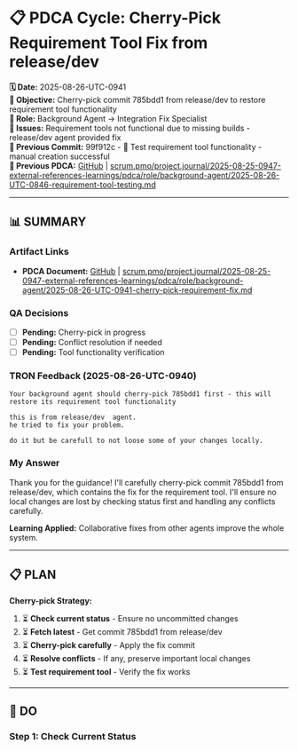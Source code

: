 # 📋 **PDCA Cycle: Cherry-Pick Requirement Tool Fix from release/dev**

**🗓️ Date:** 2025-08-26-UTC-0941  
**🎯 Objective:** Cherry-pick commit 785bdd1 from release/dev to restore requirement tool functionality  
**👤 Role:** Background Agent → Integration Fix Specialist  
**🚨 Issues:** Requirement tools not functional due to missing builds - release/dev agent provided fix  
**📎 Previous Commit:** 99f912c - 📝 Test requirement tool functionality - manual creation successful  
**🔗 Previous PDCA:** [GitHub](https://github.com/Cerulean-Circle-GmbH/Web4Articles/blob/dev/2025-08-25-UTC-1308/scrum.pmo/project.journal/2025-08-25-0947-external-references-learnings/pdca/role/background-agent/2025-08-26-UTC-0846-requirement-tool-testing.md) | [scrum.pmo/project.journal/2025-08-25-0947-external-references-learnings/pdca/role/background-agent/2025-08-26-UTC-0846-requirement-tool-testing.md](scrum.pmo/project.journal/2025-08-25-0947-external-references-learnings/pdca/role/background-agent/2025-08-26-UTC-0846-requirement-tool-testing.md)

---

## **📊 SUMMARY**

### **Artifact Links**
- **PDCA Document:** [GitHub](https://github.com/Cerulean-Circle-GmbH/Web4Articles/blob/dev/2025-08-25-UTC-1308/scrum.pmo/project.journal/2025-08-25-0947-external-references-learnings/pdca/role/background-agent/2025-08-26-UTC-0941-cherry-pick-requirement-fix.md) | [scrum.pmo/project.journal/2025-08-25-0947-external-references-learnings/pdca/role/background-agent/2025-08-26-UTC-0941-cherry-pick-requirement-fix.md](scrum.pmo/project.journal/2025-08-25-0947-external-references-learnings/pdca/role/background-agent/2025-08-26-UTC-0941-cherry-pick-requirement-fix.md)

### **QA Decisions**
- [ ] **Pending:** Cherry-pick in progress
- [ ] **Pending:** Conflict resolution if needed
- [ ] **Pending:** Tool functionality verification

### **TRON Feedback (2025-08-26-UTC-0940)**
```quote
Your background agent should cherry-pick 785bdd1 first - this will restore its requirement tool functionality

this is from release/dev  agent.
he tried to fix your problem.

do it but be carefull to not loose some of your changes locally.
```

### **My Answer**
Thank you for the guidance! I'll carefully cherry-pick commit 785bdd1 from release/dev, which contains the fix for the requirement tool. I'll ensure no local changes are lost by checking status first and handling any conflicts carefully.

**Learning Applied:** Collaborative fixes from other agents improve the whole system.

---

## **📋 PLAN**

**Cherry-pick Strategy:**
1. ⏳ **Check current status** - Ensure no uncommitted changes
2. ⏳ **Fetch latest** - Get commit 785bdd1 from release/dev
3. ⏳ **Cherry-pick carefully** - Apply the fix commit
4. ⏳ **Resolve conflicts** - If any, preserve important local changes
5. ⏳ **Test requirement tool** - Verify the fix works

---

## **🔧 DO**

### **Step 1: Check Current Status**